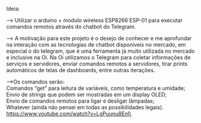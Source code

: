 
Ideia:

--> Utilizar o arduino + modulo wireless ESP8266 ESP-01 para executar comandos remotos através do chatbot do Telegram. 

--> A motivação para este projeto é o desejo de conhecer e me aprofundar na interação com as tecnologias de chatbot disponíveis no mercado, em especial o do telegram, que é uma ferramenta já muito utilizada no mercado e inclusive na Oi.
Na Oi utilizamos o Telegram para coletar informações de serviços e servidores, enviar comandos remotos a servidores, tirar prints automáticos de telas de dashboards, entre outras iterações.

-->Os comandos serão:\
Comandos “get” para leitura de variáveis, como temperatura e umidade;\
Envio de strings que podem ser mostradas em um display OLED;\
Envio de comandos remotos para ligar e desligar lâmpadas;\
Whatever (ainda não pensei em todas as possibilidades legais).\
https://www.youtube.com/watch?v=LgPuunu8EnI\

